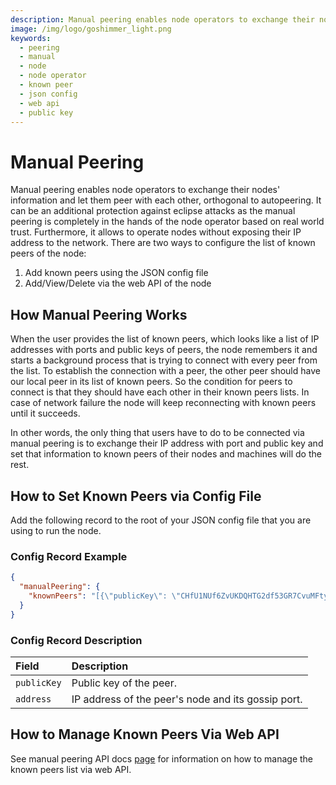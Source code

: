 ```yaml
---
description: Manual peering enables node operators to exchange their nodes' information and let them peer with each other, orthogonal to autopeering.
image: /img/logo/goshimmer_light.png
keywords:
  - peering
  - manual
  - node
  - node operator
  - known peer
  - json config
  - web api
  - public key
---
```


# Manual Peering

Manual peering enables node operators to exchange their nodes' information and let them peer with each other, orthogonal to autopeering. It can be an additional protection against eclipse attacks as the manual peering is completely in the hands of the node operator based on real world trust. Furthermore, it allows to operate nodes without exposing their IP address to the network.
There are two ways to configure the list of known peers of the node:

1. Add known peers using the JSON config file
2. Add/View/Delete via the web API of the node

## How Manual Peering Works

When the user provides the list of known peers, which looks like a list of IP addresses with ports and public keys of peers,
the node remembers it and starts a background process that is trying to connect with every peer from the list. To establish
the connection with a peer, the other peer should have our local peer in its list of known peers. So the condition for
peers to connect is that they should have each other in their known peers lists. In case of network failure the node
will keep reconnecting with known peers until it succeeds.

In other words, the only thing that users have to do to be connected via manual peering is to
exchange their IP address with port and public key and set that information to known peers of their nodes and machines will do the rest.

## How to Set Known Peers via Config File

Add the following record to the root of your JSON config file that you are using to run the node.

### Config Record Example

```json
{
  "manualPeering": {
    "knownPeers": "[{\"publicKey\": \"CHfU1NUf6ZvUKDQHTG2df53GR7CvuMFtyt7YymJ6DwS3\", \"address\": \"127.0.0.1:14666\"}]"
  }
}
```

### Config Record Description

| Field       | Description                                        |
| :---------- | :------------------------------------------------- |
| `publicKey` | Public key of the peer.                            |
| `address`   | IP address of the peer's node and its gossip port. |

## How to Manage Known Peers Via Web API

See manual peering API docs [page](../apis/manual_peering.md)
for information on how to manage the known peers list via web API.
